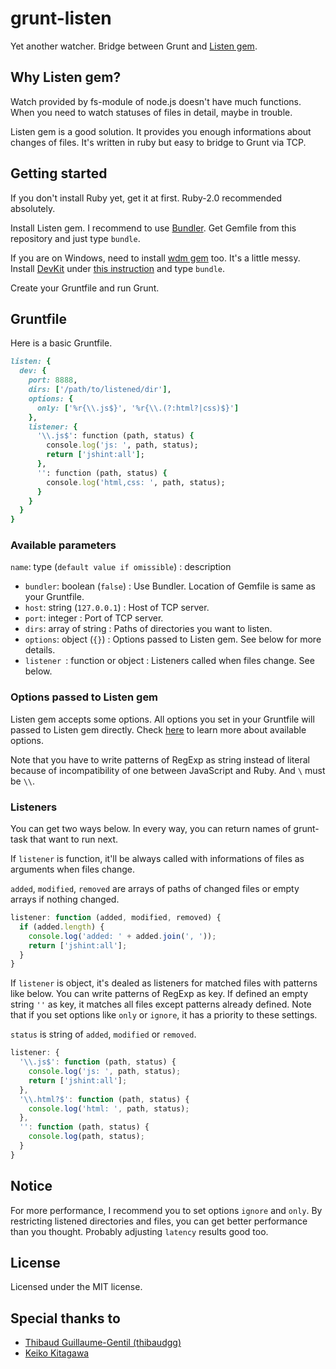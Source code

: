 # grunt-listen

Yet another watcher. Bridge between Grunt and [Listen gem](https://github.com/guard/listen).


## Why Listen gem?

Watch provided by fs-module of node.js doesn't have much functions. When you need to watch statuses of files in detail, maybe in trouble.

Listen gem is a good solution. It provides you enough informations about changes of files. It's written in ruby but easy to bridge to Grunt via TCP.


## Getting started

If you don't install Ruby yet, get it at first. Ruby-2.0 recommended absolutely.

Install Listen gem. I recommend to use [Bundler](http://bundler.io). Get Gemfile from this repository and just type `bundle`.

If you are on Windows, need to install [wdm gem](https://github.com/Maher4Ever/wdm) too. It's a little messy. Install [DevKit](http://rubyinstaller.org/downloads/) under [this instruction](https://github.com/oneclick/rubyinstaller/wiki/Development-Kit) and type `bundle`.

Create your Gruntfile and run Grunt.


## Gruntfile

Here is a basic Gruntfile.

```ruby
listen: {
  dev: {
    port: 8888,
    dirs: ['/path/to/listened/dir'],
    options: {
      only: ['%r{\\.js$}', '%r{\\.(?:html?|css)$}']
    },
    listener: {
      '\\.js$': function (path, status) {
        console.log('js: ', path, status);
        return ['jshint:all'];
      },
      '': function (path, status) {
        console.log('html,css: ', path, status);
      }
    }
  }
}
```

### Available parameters

`name`: type (`default value if omissible`) : description

* `bundler`: boolean (`false`) : Use Bundler. Location of Gemfile is same as your Gruntfile.
* `host`: string (`127.0.0.1`) : Host of TCP server.
* `port`: integer : Port of TCP server.
* `dirs`: array of string : Paths of directories you want to listen.
* `options`: object (`{}`) : Options passed to Listen gem. See below for more details.
* `listener `: function or object : Listeners called when files change. See below.


### Options passed to Listen gem

Listen gem accepts some options. All options you set in your Gruntfile will passed to Listen gem directly. Check [here](https://github.com/guard/listen#options) to learn more about available options.

Note that you have to write patterns of RegExp as string instead of literal because of incompatibility of one between JavaScript and Ruby. And `\` must be `\\`.


### Listeners

You can get two ways below. In every way, you can return names of grunt-task that want to run next.

If `listener` is function, it'll be always called with informations of files as arguments when files change.

`added`, `modified`, `removed` are arrays of paths of changed files or empty arrays if nothing changed.

```js
listener: function (added, modified, removed) {
  if (added.length) {
    console.log('added: ' + added.join(', '));
    return ['jshint:all'];
  }
}
```

If `listener` is object, it's dealed as listeners for matched files with patterns like below. You can write patterns of RegExp as key. If defined an empty string `''` as key, it matches all files except patterns already defined. Note that if you set options like `only` or `ignore`, it has a priority to these settings.

`status` is string of `added`, `modified` or `removed`.

```js
listener: {
  '\\.js$': function (path, status) {
    console.log('js: ', path, status);
    return ['jshint:all'];
  },
  '\\.html?$': function (path, status) {
    console.log('html: ', path, status);
  },
  '': function (path, status) {
    console.log(path, status);
  }
}
```


## Notice

For more performance, I recommend you to set options `ignore` and `only`. By restricting listened directories and files, you can get better performance than you thought. Probably adjusting `latency` results good too.


## License

Licensed under the MIT license.


## Special thanks to

* [Thibaud Guillaume-Gentil (thibaudgg)](https://github.com/guard/listen)
* [Keiko Kitagawa](http://official.stardust.co.jp/keiko/)

